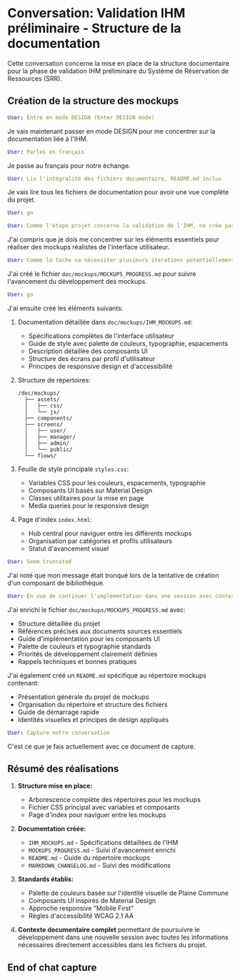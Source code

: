 # Conversation: Validation IHM préliminaire - Structure de la documentation

Cette conversation concerne la mise en place de la structure documentaire pour la phase de validation IHM préliminaire du Système de Réservation de Ressources (SRR).

## Création de la structure des mockups

```yaml
User: Entre en mode DESIGN (Enter DESIGN mode)
```

Je vais maintenant passer en mode DESIGN pour me concentrer sur la documentation liée à l'IHM.

```yaml
User: Parles en français
```

Je passe au français pour notre échange.

```yaml
User: Lis l'intégralité des fichiers documentaire, README.md inclus
```

Je vais lire tous les fichiers de documentation pour avoir une vue complète du projet.

```yaml
User: go
```

```yaml
User: Comme l'étape projet concerne la validation de l'IHM, ne crèe pas encore la structure projet complète mais focalise-toi sur ce qui est nécessaire pour réaliser des mockups réalistes des IHMs du projet
```

J'ai compris que je dois me concentrer sur les éléments essentiels pour réaliser des mockups réalistes de l'interface utilisateur.

```yaml
User: Comme la tache va nécessiter plusieurs iterations potentiellement, crèe un fichier temporaire de suivi d'avancement
```

J'ai créé le fichier `doc/mockups/MOCKUPS_PROGRESS.md` pour suivre l'avancement du développement des mockups.

```yaml
User: go
```

J'ai ensuite créé les éléments suivants:

1. Documentation détaillée dans `doc/mockups/IHM_MOCKUPS.md`:
   - Spécifications complètes de l'interface utilisateur
   - Guide de style avec palette de couleurs, typographie, espacements
   - Description détaillée des composants UI
   - Structure des écrans par profil d'utilisateur
   - Principes de responsive design et d'accessibilité

2. Structure de répertoires:
   ```
   /doc/mockups/
     ├── assets/
     │   ├── css/
     │   └── js/
     ├── components/
     ├── screens/
     │   ├── user/
     │   ├── manager/
     │   ├── admin/
     │   └── public/
     └── flows/
   ```

3. Feuille de style principale `styles.css`:
   - Variables CSS pour les couleurs, espacements, typographie
   - Composants UI basés sur Material Design
   - Classes utilitaires pour la mise en page
   - Media queries pour le responsive design

4. Page d'index `index.html`:
   - Hub central pour naviguer entre les différents mockups
   - Organisation par catégories et profils utilisateurs
   - Statut d'avancement visuel

```yaml
User: Seem truncated
```

J'ai noté que mon message était tronqué lors de la tentative de création d'un composant de bibliothèque.

```yaml
User: En vue de continuer l'implementation dans une session avec context window vierge, assures-toi maintenant que les documents dans mockups/ contiennent tout le contexte nécessaire pour cela. Ajoutes les éléments necessaires de préférence dans le fichier de suivi d'avancement
```

J'ai enrichi le fichier `doc/mockups/MOCKUPS_PROGRESS.md` avec:
- Structure détaillée du projet
- Références précises aux documents sources essentiels
- Guide d'implémentation pour les composants UI
- Palette de couleurs et typographie standards
- Priorités de développement clairement définies
- Rappels techniques et bonnes pratiques

J'ai également créé un `README.md` spécifique au répertoire mockups contenant:
- Présentation générale du projet de mockups
- Organisation du répertoire et structure des fichiers
- Guide de démarrage rapide
- Identités visuelles et principes de design appliqués

```yaml
User: Capture notre conversation
```

C'est ce que je fais actuellement avec ce document de capture.

## Résumé des réalisations

1. **Structure mise en place:**
   - Arborescence complète des répertoires pour les mockups
   - Fichier CSS principal avec variables et composants
   - Page d'index pour naviguer entre les mockups

2. **Documentation créée:**
   - `IHM_MOCKUPS.md` - Spécifications détaillées de l'IHM
   - `MOCKUPS_PROGRESS.md` - Suivi d'avancement enrichi
   - `README.md` - Guide du répertoire mockups
   - `MARKDOWN_CHANGELOG.md` - Suivi des modifications

3. **Standards établis:**
   - Palette de couleurs basée sur l'identité visuelle de Plaine Commune
   - Composants UI inspirés de Material Design
   - Approche responsive "Mobile First"
   - Règles d'accessibilité WCAG 2.1 AA

4. **Contexte documentaire complet** permettant de poursuivre le développement dans une nouvelle session avec toutes les informations nécessaires directement accessibles dans les fichiers du projet.

## End of chat capture
